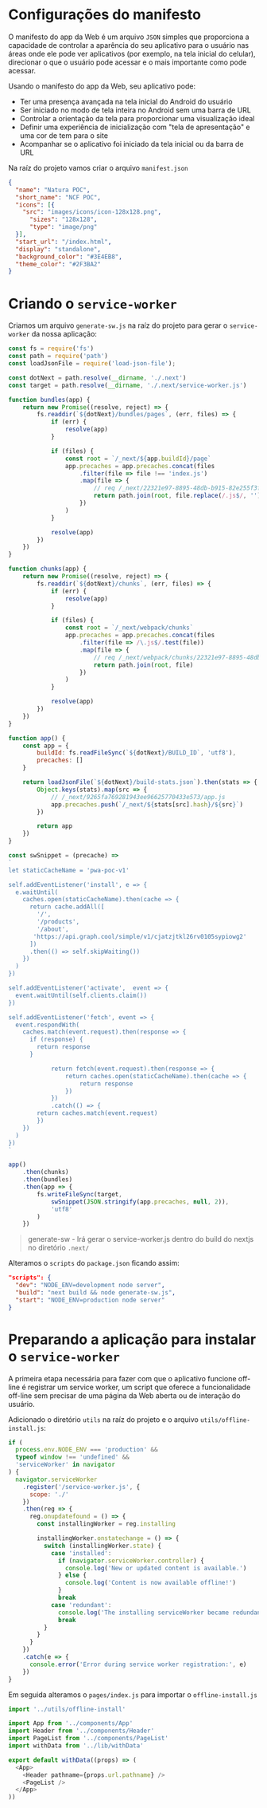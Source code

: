 # Configurações do manifesto

O manifesto do app da Web é um arquivo `JSON` simples que proporciona a capacidade de controlar a aparência do seu aplicativo para o usuário nas áreas onde ele pode ver aplicativos (por exemplo, na tela inicial do celular), direcionar o que o usuário pode acessar e o mais importante como pode acessar.

Usando o manifesto do app da Web, seu aplicativo pode:
 - Ter uma presença avançada na tela inicial do Android do usuário
 - Ser iniciado no modo de tela inteira no Android sem uma barra de URL
 - Controlar a orientação da tela para proporcionar uma visualização ideal
 - Definir uma experiência de inicialização com "tela de apresentação" e uma cor de tem para o site
 - Acompanhar se o aplicativo foi iniciado da tela inicial ou da barra de URL


Na raíz do projeto vamos criar o arquivo `manifest.json`

```json
{
  "name": "Natura POC",
  "short_name": "NCF POC",
  "icons": [{
    "src": "images/icons/icon-128x128.png",
      "sizes": "128x128",
      "type": "image/png"
  }],
  "start_url": "/index.html",
  "display": "standalone",
  "background_color": "#3E4EB8",
  "theme_color": "#2F3BA2"
}
```

# Criando o `service-worker`

Criamos um arquivo `generate-sw.js` na raíz do projeto para gerar o `service-worker` da nossa aplicação:

```javascript
const fs = require('fs')
const path = require('path')
const loadJsonFile = require('load-json-file');

const dotNext = path.resolve(__dirname, './.next')
const target = path.resolve(__dirname, './.next/service-worker.js')

function bundles(app) {
	return new Promise((resolve, reject) => {
		fs.readdir(`${dotNext}/bundles/pages`, (err, files) => {
			if (err) {
				resolve(app)
			}

			if (files) {
				const root = `/_next/${app.buildId}/page`
				app.precaches = app.precaches.concat(files
					.filter(file => file !== 'index.js')
					.map(file => {
						// req /_next/22321e97-8895-48db-b915-82e255f3faa8/new
						return path.join(root, file.replace(/.js$/, ''))
					})
				)
			}

			resolve(app)
		})
	})
}

function chunks(app) {
	return new Promise((resolve, reject) => {
		fs.readdir(`${dotNext}/chunks`, (err, files) => {
			if (err) {
				resolve(app)
			}

			if (files) {
				const root = `/_next/webpack/chunks`
				app.precaches = app.precaches.concat(files
					.filter(file => /\.js$/.test(file))
					.map(file => {
						// req /_next/webpack/chunks/22321e97-8895-48db-b915-82e255f3faa8.js
						return path.join(root, file)
					})
				)
			}

			resolve(app)
		})
	})
}

function app() {
	const app = {
		buildId: fs.readFileSync(`${dotNext}/BUILD_ID`, 'utf8'),
		precaches: []
	}

	return loadJsonFile(`${dotNext}/build-stats.json`).then(stats => {
		Object.keys(stats).map(src => {
			// /_next/9265fa769281943ee96625770433e573/app.js
			app.precaches.push(`/_next/${stats[src].hash}/${src}`)
		})

		return app
	})
}

const swSnippet = (precache) =>
`
let staticCacheName = 'pwa-poc-v1'

self.addEventListener('install', e => {
  e.waitUntil(
    caches.open(staticCacheName).then(cache => {
      return cache.addAll([
        '/',
        '/products',
        '/about',
       'https://api.graph.cool/simple/v1/cjatzjtkl26rv0105sypiowg2'
      ])
      .then(() => self.skipWaiting())
    })
  )
})

self.addEventListener('activate',  event => {
  event.waitUntil(self.clients.claim())
})

self.addEventListener('fetch', event => {
  event.respondWith(
    caches.match(event.request).then(response => {
      if (response) {
        return response
      }

			return fetch(event.request).then(response => {
				return caches.open(staticCacheName).then(cache => {
					return response
				})
			})
			.catch(() => {
      	return caches.match(event.request)
    	})
    })
  )
})
`

app()
	.then(chunks)
	.then(bundles)
	.then(app => {
		fs.writeFileSync(target,
			swSnippet(JSON.stringify(app.precaches, null, 2)),
			'utf8'
		)
	})
```

> generate-sw - Irá gerar o service-worker.js dentro do build do nextjs no diretório `.next/`

Alteramos o `scripts` do `package.json` ficando assim:

```json
"scripts": {
  "dev": "NODE_ENV=development node server",
  "build": "next build && node generate-sw.js",
  "start": "NODE_ENV=production node server"
}
```

# Preparando a aplicação para instalar o `service-worker`

A primeira etapa necessária para fazer com que o aplicativo funcione off-line é registrar um service worker, um script que oferece a funcionalidade off-line sem precisar de uma página da Web aberta ou de interação do usuário.

Adicionado o diretório `utils` na raíz do projeto e o arquivo `utils/offline-install.js`:

```javascript
if (
  process.env.NODE_ENV === 'production' &&
  typeof window !== 'undefined' &&
  'serviceWorker' in navigator
) {
  navigator.serviceWorker
    .register('/service-worker.js', {
      scope: './'
    })
    .then(reg => {
      reg.onupdatefound = () => {
        const installingWorker = reg.installing

        installingWorker.onstatechange = () => {
          switch (installingWorker.state) {
            case 'installed':
              if (navigator.serviceWorker.controller) {
                console.log('New or updated content is available.')
              } else {
                console.log('Content is now available offline!')
              }
              break
            case 'redundant':
              console.log('The installing serviceWorker became redundant.')
              break
          }
        }
      }
    })
    .catch(e => {
      console.error('Error during service worker registration:', e)
    })
}
```

Em seguida alteramos o `pages/index.js` para importar o `offline-install.js`

```javascript
import '../utils/offline-install'

import App from '../components/App'
import Header from '../components/Header'
import PageList from '../components/PageList'
import withData from '../lib/withData'

export default withData((props) => (
  <App>
    <Header pathname={props.url.pathname} />
    <PageList />
  </App>
))
```
